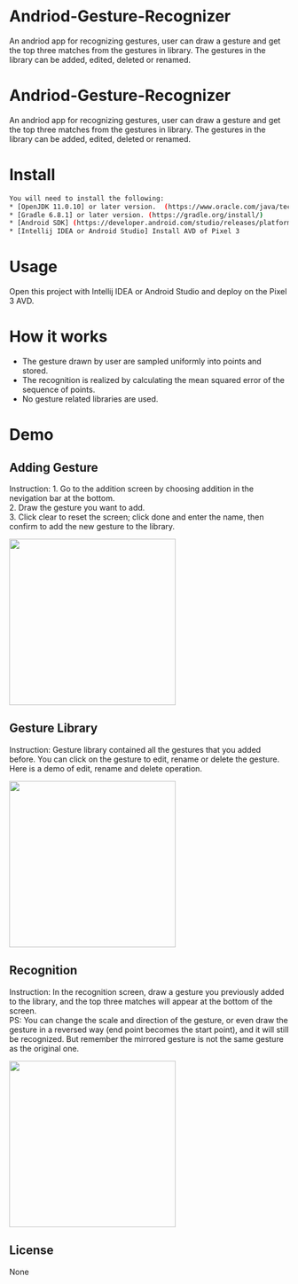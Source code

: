 # Andriod-Gesture-Recognizer
 An andriod app for recognizing gestures, user can draw a gesture and get the top three matches from the gestures in library. The gestures in the library can be added, edited, deleted or renamed.
 

# Andriod-Gesture-Recognizer
 An andriod app for recognizing gestures, user can draw a gesture and get the top three matches from the gestures in library. The gestures in the library can be added, edited, deleted or renamed.
 
 
# Install
```sh
You will need to install the following:  
* [OpenJDK 11.0.10] or later version.  (https://www.oracle.com/java/technologies/javase-downloads.html)
* [Gradle 6.8.1] or later version. (https://gradle.org/install/)
* [Android SDK] (https://developer.android.com/studio/releases/platform-tools)
* [Intellij IDEA or Android Studio] Install AVD of Pixel 3
```
# Usage
Open this project with Intellij IDEA or Android Studio and deploy on the Pixel 3 AVD.

# How it works
*	The gesture drawn by user are sampled uniformly into points and stored. 
*	The recognition is realized by calculating the mean squared error of the sequence of points.
*	No gesture related libraries are used.

# Demo
## Adding Gesture
Instruction: 1. Go to the addition screen by choosing addition in the nevigation bar at the bottom. \
2. Draw the gesture you want to add. \
3. Click clear to reset the screen; click done and enter the name, then confirm to add the new gesture to the library.
<p>
<img src="https://github.com/DaveHJT/Andriod-Gesture-Recognizer/blob/main/demo/addition.gif?raw=true" width="300">
</p>

## Gesture Library
Instruction: 
Gesture library contained all the gestures that you added before. You can click on the gesture to edit, rename or delete the gesture.  \
Here is a demo of edit, rename and delete operation.
<p>
<img src="https://github.com/DaveHJT/Andriod-Gesture-Recognizer/blob/main/demo/library.gif?raw=true" width="300">
</p>

## Recognition
Instruction: In the recognition screen, draw a gesture you previously added to the library, and the top three matches will appear at the bottom of the screen. \
PS: You can change the scale and direction of the gesture, or even draw the gesture in a reversed way (end point becomes the start point), and it will still be recognized. But remember the mirrored gesture is not the same gesture as the original one.
<p>
<img src="https://github.com/DaveHJT/Andriod-Gesture-Recognizer/blob/main/demo/recognition.gif?raw=true" width="300">
</p>

## License
None







 
